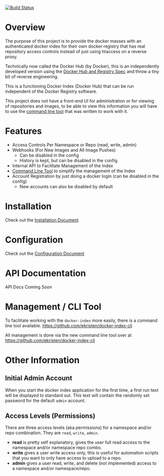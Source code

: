 [![Build Status](https://travis-ci.org/ekristen/docker-index.png)](https://travis-ci.org/ekristen/docker-index)

# Overview

The purpose of this project is to provide the docker masses with an authenticated docker index for their own docker registry that has real repository access controls instead of just using htaccess on a reverse proxy.

Technically now called the Docker Hub (by Docker), this is an independently developed version using the [Docker Hub and Registry Spec](https://docs.docker.com/reference/api/hub_registry_spec/) and throw a tiny bit of reverse engineering. 

This is a functioning Docker Index (Docker Hub) that can be run independent of the Docker Registry software.

This project does not have a front-end UI for administration or for viewing of repositories and images, to be able to view this information you will have to use the [command line tool](https://github.com/ekristen/docker-index-cli) that was written to work with it. 

# Features

- Access Controls Per Namespace or Repo (read, write, admin)
- Webhooks (For New Images and All Image Pushes)
  - Can be disabled in the config
  - History is kept, but can be disabled in the config
- Internal API to Facilitate Management of the Index
- [Command Line Tool](https://github.com/ekristen/docker-index-cli) to simplify the management of the Index
- Account Registration by just doing a docker login (can be disabled in the config)
  - New accounts can also be disabled by default

# Installation

Check out the [Installation Document](README.install.md)

# Configuration

Check out the [Configuration Document](README.config.md)

# API Documentation

API Docs Coming Soon

# Management / CLI Tool

To facilitate working with the `docker-index` more easily, there is a command line tool available. https://github.com/ekristen/docker-index-cli

All management is done via the new command line tool over at https://github.com/ekristen/docker-index-cli

# Other Information

## Initial Admin Account

When you start the docker index application for the first time, a first run text will be displayed to standard out. This text will contain the randomly set password for the default `admin` account.

## Access Levels (Permissions)

There are three access levels (aka permissions) for a namespace and/or repo combination. They are `read`, `write`, `admin`.

* **read** is pretty self explanatory, gives the user full read access to the namespace and/or namespace repo combo.
* **write** gives a user write access only, this is useful for automation scripts that you want to only have access to upload to a repo.
* **admin** gives a user read, write, and delete (not implemented) access to a namespace and/or namespace/repo.


